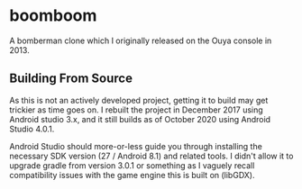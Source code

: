 # boomboom

A bomberman clone which I originally released on the Ouya console in 2013.

## Building From Source

As this is not an actively developed project, getting it to build may get trickier as time goes on.  I rebuilt the project in December 2017 using Android studio 3.x, and it still builds as of October 2020 using Android Studio 4.0.1.

Android Studio should more-or-less guide you through installing the necessary SDK version (27 / Android 8.1) and related tools.  I didn't allow it to upgrade gradle from version 3.0.1 or something as I vaguely recall compatibility issues with the game engine this is built on (libGDX).

